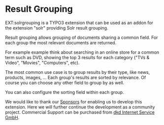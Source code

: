 # Result Grouping

EXT:solrgrouping is a TYPO3 extension that can be used as an addon for the extension "solr" providing Solr result grouping.

Result grouping allows grouping of documents sharing a common field. For each group the most relevant documents are returned.

For example example think about searching in an online store for a common term such as DVD, showing the top 3 results for each category ("TVs & Video", "Movies", "Computers", etc).

The most common use case is to group results by their type, like news, products, images, ... Each group's results are sorted by relevance. Of course you can choose any other field to group by as well.

You can also configure the sorting field within each group.

We would like to thank our [Sponsors](http://www.typo3-solr.com/en/sponsors/our-sponsors/) for enabling us to develop this extension.
Here we will further continue the development as a community project.
Commercial Support can be purchased from [dkd Internet Service GmbH](http://www.dkd.de).

